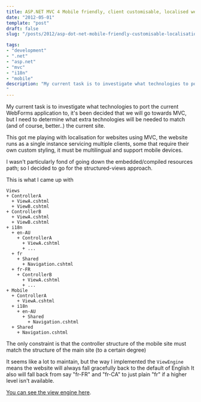 ```yaml
---
title: ASP.NET MVC 4 Mobile friendly, client customisable, localised website
date: "2012-05-01"
template: "post"
draft: false
slug: "/posts/2012/asp-dot-net-mobile-friendly-customisable-localisation/"

tags:
- "development"
- ".net"
- "asp.net"
- "mvc"
- "i18n"
- "mobile"
description: "My current task is to investigate what technologies to port the current WebForms application to, it's been decided that we will go towards MVC, but I need to determine what extra technologies will be needed to match (and of course, better..) the current site."
---
```

My current task is to investigate what technologies to port the current WebForms application to, it's been decided that we will go towards MVC, but I need to determine what extra technologies will be needed to match (and of course, better..) the current site.

This got me playing with localisation for websites using MVC, the website runs as a single instance servicing multiple clients, some that require their own custom styling, it must be multilingual and support mobile devices.

I wasn't particularly fond of going down the embedded/compiled resources path; so I decided to go for the structured-views approach.

This is what I came up with

	Views
	+ ControllerA
	  + ViewA.cshtml
	  + ViewB.cshtml
	+ ControllerB
	  + ViewA.cshtml
	  + ViewB.cshtml
	+ i18n
	  + en-AU
		+ ControllerA
		  + ViewA.cshtml
		  + ...
	  + fr
		+ Shared
		  + Navigation.cshtml
	  + fr-FR
		+ ControllerB
		  + ViewA.cshtml
		  + ...
	+ Mobile
	  + ControllerA
		+ ViewA.cshtml
	  + i18n
		+ en-AU
		  + Shared
			+ Navigation.cshtml
	  + Shared
		+ Navigation.cshtml
		
The only constraint is that the controller structure of the mobile site must match the structure of the main site (to a certain degree)

It seems like a lot to maintain, but the way I implemented the `ViewEngine` means the website will always fall gracefully back to the default of English It also will fall back from say "fr-FR" and "fr-CA" to just plain "fr" if a higher level isn't available.

[You can see the view engine here](https://gist.github.com/2570631).